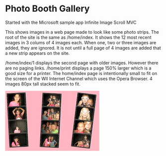 Photo Booth Gallery
=================

Started with the Microsoft sample app Infinite Image Scroll MVC

This shows images in a web page made to look like some photo strips. 
The root of the site is the same as /home/index. It shows the 12 most recent images in 3 colums of 4 images each. 
When one, two or three images are added, they are ignored. It is not until a full page of 4 images are added that a new strip appears on the site. 

/home/index/1 displays the second page with older images. However there are no paging links. 
/home/print displays a page 150% larger which is a good size for a printer. The home/index page is intentionally small to fit on the screen of the WII Internet Channel which uses the Opera Browser. 4 images 80px tall stacked seem to fit. 

![Screen Shot](https://raw.githubusercontent.com/maddoxej/PhotoBoothGallery/master/Screenshot.jpg)
